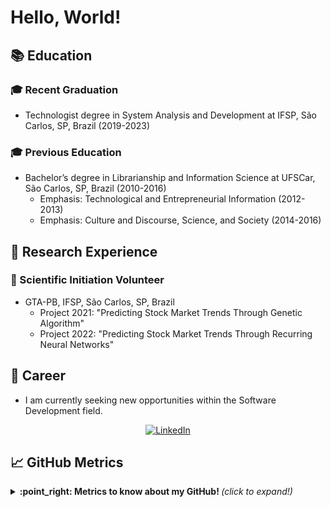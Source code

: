 # Hello, World!

## :books: Education

### :mortar_board: Recent Graduation
- Technologist degree in System Analysis and Development at IFSP, São Carlos, SP, Brazil (2019-2023) 

### :mortar_board: Previous Education
- Bachelor’s degree in Librarianship and Information Science at UFSCar, São Carlos, SP, Brazil (2010-2016)
  - Emphasis: Technological and Entrepreneurial Information (2012-2013)
  - Emphasis: Culture and Discourse, Science, and Society (2014-2016)

## :mag_right: Research Experience

### :microscope: Scientific Initiation Volunteer
- GTA-PB, IFSP, São Carlos, SP, Brazil
  - Project 2021: "Predicting Stock Market Trends Through Genetic Algorithm"
  - Project 2022: "Predicting Stock Market Trends Through Recurring Neural Networks"

## :briefcase: Career

- I am currently seeking new opportunities within the Software Development field.

<div align="center">
  <a href="https://www.linkedin.com/in/charlesfernandesdesouza">
    <img src="https://img.shields.io/badge/LinkedIn-0077B5?style=for-the-badge&logo=linkedin&logoColor=white" alt="LinkedIn">
  </a>
</div>

## :chart_with_upwards_trend: GitHub Metrics

<details>
  <summary> <b> :point_right: Metrics to know about my GitHub! </b> <i>(click to expand!)</i> </summary>
  
  <br>
  
  [![Github Stats By Charles](https://github-readme-stats.vercel.app/api?username=souzafcharles&show_icons=true&title_color=0076e3&icon_color=0076e3&text_color=9f9f9f&bg_color=151515)](https://github.com/souzafcharles/github-readme-stats)
  ---
  <a href="https://github.com/souzafcharles"><img src="https://github-readme-stats.vercel.app/api/top-langs/?username=souzafcharles&layout=compact&theme=dark"/></a> 

</details>


